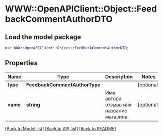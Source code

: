 # WWW::OpenAPIClient::Object::FeedbackCommentAuthorDTO

## Load the model package
```perl
use WWW::OpenAPIClient::Object::FeedbackCommentAuthorDTO;
```

## Properties
Name | Type | Description | Notes
------------ | ------------- | ------------- | -------------
**type** | [**FeedbackCommentAuthorType**](FeedbackCommentAuthorType.md) |  | [optional] 
**name** | **string** | Имя автора отзыва или название магазина. | [optional] 

[[Back to Model list]](../README.md#documentation-for-models) [[Back to API list]](../README.md#documentation-for-api-endpoints) [[Back to README]](../README.md)



